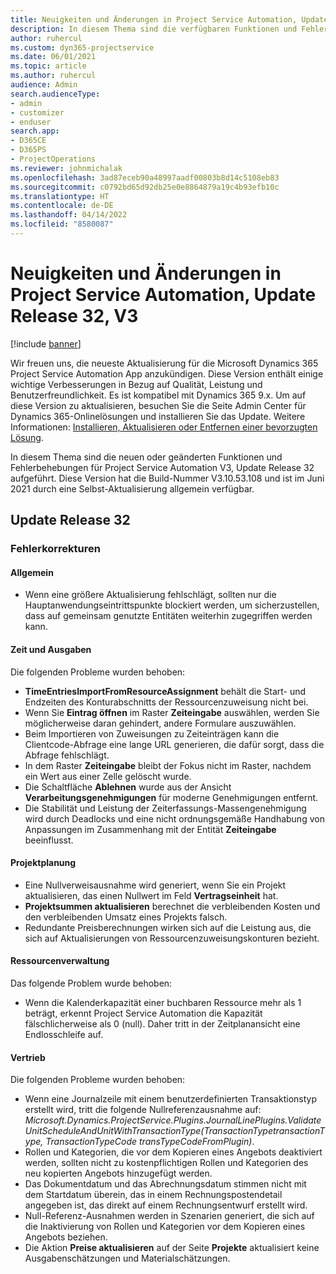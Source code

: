 ```yaml
---
title: Neuigkeiten und Änderungen in Project Service Automation, Update Release 32, V3
description: In diesem Thema sind die verfügbaren Funktionen und Fehlerbehebungen für Project Service Automation Update Release 32, V3 aufgeführt.
author: ruhercul
ms.custom: dyn365-projectservice
ms.date: 06/01/2021
ms.topic: article
ms.author: ruhercul
audience: Admin
search.audienceType:
- admin
- customizer
- enduser
search.app:
- D365CE
- D365PS
- ProjectOperations
ms.reviewer: johnmichalak
ms.openlocfilehash: 3ad87eceb90a48997aadf00803b8d14c5108eb83
ms.sourcegitcommit: c0792bd65d92db25e0e8864879a19c4b93efb10c
ms.translationtype: HT
ms.contentlocale: de-DE
ms.lasthandoff: 04/14/2022
ms.locfileid: "8580087"
---
```

# <a name="whats-new-or-changed-in-project-service-automation-update-release-32-v3"></a>Neuigkeiten und Änderungen in Project Service Automation, Update Release 32, V3

[!include [banner](../includes/psa-now-project-operations.md)]

Wir freuen uns, die neueste Aktualisierung für die Microsoft Dynamics 365 Project Service Automation App anzukündigen. Diese Version enthält einige wichtige Verbesserungen in Bezug auf Qualität, Leistung und Benutzerfreundlichkeit. Es ist kompatibel mit Dynamics 365 9.x. Um auf diese Version zu aktualisieren, besuchen Sie die Seite Admin Center für Dynamics 365-Onlinelösungen und installieren Sie das Update. Weitere Informationen: [Installieren, Aktualisieren oder Entfernen einer bevorzugten Lösung](/power-platform/admin/install-remove-preferred-solution).

In diesem Thema sind die neuen oder geänderten Funktionen und Fehlerbehebungen für Project Service Automation V3, Update Release 32 aufgeführt. Diese Version hat die Build-Nummer V3.10.53.108 und ist im Juni 2021 durch eine Selbst-Aktualisierung allgemein verfügbar.

## <a name="update-release-32"></a>Update Release 32

### <a name="bug-fixes"></a>Fehlerkorrekturen

#### <a name="general"></a>Allgemein

- Wenn eine größere Aktualisierung fehlschlägt, sollten nur die Hauptanwendungseintrittspunkte blockiert werden, um sicherzustellen, dass auf gemeinsam genutzte Entitäten weiterhin zugegriffen werden kann.

#### <a name="time-and-expense"></a>Zeit und Ausgaben

Die folgenden Probleme wurden behoben:

- **TimeEntriesImportFromResourceAssignment** behält die Start- und Endzeiten des Konturabschnitts der Ressourcenzuweisung nicht bei.
- Wenn Sie **Eintrag öffnen** im Raster **Zeiteingabe** auswählen, werden Sie möglicherweise daran gehindert, andere Formulare auszuwählen.
- Beim Importieren von Zuweisungen zu Zeiteinträgen kann die Clientcode-Abfrage eine lange URL generieren, die dafür sorgt, dass die Abfrage fehlschlägt.
- In dem Raster **Zeiteingabe** bleibt der Fokus nicht im Raster, nachdem ein Wert aus einer Zelle gelöscht wurde.
- Die Schaltfläche **Ablehnen** wurde aus der Ansicht **Verarbeitungsgenehmigungen** für moderne Genehmigungen entfernt.
- Die Stabilität und Leistung der Zeiterfassungs-Massengenehmigung wird durch Deadlocks und eine nicht ordnungsgemäße Handhabung von Anpassungen im Zusammenhang mit der Entität **Zeiteingabe** beeinflusst.

#### <a name="project-planning"></a>Projektplanung

- Eine Nullverweisausnahme wird generiert, wenn Sie ein Projekt aktualisieren, das einen Nullwert im Feld **Vertragseinheit** hat.
- **Projektsummen aktualisieren** berechnet die verbleibenden Kosten und den verbleibenden Umsatz eines Projekts falsch.
- Redundante Preisberechnungen wirken sich auf die Leistung aus, die sich auf Aktualisierungen von Ressourcenzuweisungskonturen bezieht.

#### <a name="resource-management"></a>Ressourcenverwaltung

Das folgende Problem wurde behoben:

- Wenn die Kalenderkapazität einer buchbaren Ressource mehr als 1 beträgt, erkennt Project Service Automation die Kapazität fälschlicherweise als 0 (null). Daher tritt in der Zeitplanansicht eine Endlosschleife auf.

#### <a name="sales"></a>Vertrieb

Die folgenden Probleme wurden behoben:

- Wenn eine Journalzeile mit einem benutzerdefinierten Transaktionstyp erstellt wird, tritt die folgende Nullreferenzausnahme auf: *Microsoft.Dynamics.ProjectService.Plugins.JournalLinePlugins.ValidateUnitScheduleAndUnitWithTransactionType(TransactionTypetransactionType, TransactionTypeCode transTypeCodeFromPlugin)*.
- Rollen und Kategorien, die vor dem Kopieren eines Angebots deaktiviert werden, sollten nicht zu kostenpflichtigen Rollen und Kategorien des neu kopierten Angebots hinzugefügt werden.
- Das Dokumentdatum und das Abrechnungsdatum stimmen nicht mit dem Startdatum überein, das in einem Rechnungspostendetail angegeben ist, das direkt auf einem Rechnungsentwurf erstellt wird.
- Null-Referenz-Ausnahmen werden in Szenarien generiert, die sich auf die Inaktivierung von Rollen und Kategorien vor dem Kopieren eines Angebots beziehen.
- Die Aktion **Preise aktualisieren** auf der Seite **Projekte** aktualisiert keine Ausgabenschätzungen und Materialschätzungen.
